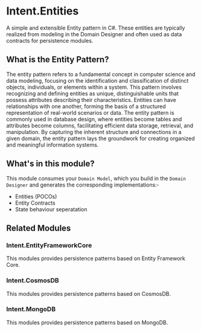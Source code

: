 ﻿# Intent.Entities

A simple and extensible Entity pattern in C#. These entities are typically realized from modeling in the Domain Designer and often used as data contracts for persistence modules.

## What is the Entity Pattern?

The entity pattern refers to a fundamental concept in computer science and data modeling, focusing on the identification and classification of distinct objects, individuals, or elements within a system. This pattern involves recognizing and defining entities as unique, distinguishable units that possess attributes describing their characteristics. Entities can have relationships with one another, forming the basis of a structured representation of real-world scenarios or data. The entity pattern is commonly used in database design, where entities become tables and attributes become columns, facilitating efficient data storage, retrieval, and manipulation. By capturing the inherent structure and connections in a given domain, the entity pattern lays the groundwork for creating organized and meaningful information systems.

## What's in this module?

This module consumes your `Domain Model`, which you build in the `Domain Designer` and generates the corresponding implementations:-

* Entities (POCOs)
* Entity Contracts
* State behaviour seperatation

## Related Modules

### Intent.EntityFrameworkCore

This modules provides persistence patterns based on Entity Framework Core.

### Intent.CosmosDB

This modules provides persistence patterns based on CosmosDB.

### Intent.MongoDB

This modules provides persistence patterns based on MongoDB.
